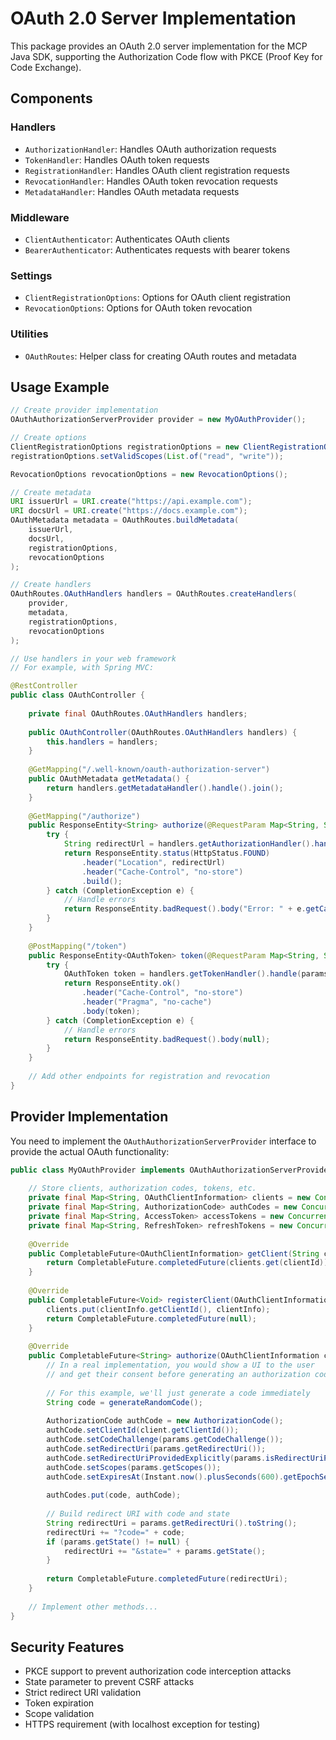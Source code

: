 # OAuth 2.0 Server Implementation

This package provides an OAuth 2.0 server implementation for the MCP Java SDK, supporting the Authorization Code flow with PKCE (Proof Key for Code Exchange).

## Components

### Handlers
- `AuthorizationHandler`: Handles OAuth authorization requests
- `TokenHandler`: Handles OAuth token requests
- `RegistrationHandler`: Handles OAuth client registration requests
- `RevocationHandler`: Handles OAuth token revocation requests
- `MetadataHandler`: Handles OAuth metadata requests

### Middleware
- `ClientAuthenticator`: Authenticates OAuth clients
- `BearerAuthenticator`: Authenticates requests with bearer tokens

### Settings
- `ClientRegistrationOptions`: Options for OAuth client registration
- `RevocationOptions`: Options for OAuth token revocation

### Utilities
- `OAuthRoutes`: Helper class for creating OAuth routes and metadata

## Usage Example

```java
// Create provider implementation
OAuthAuthorizationServerProvider provider = new MyOAuthProvider();

// Create options
ClientRegistrationOptions registrationOptions = new ClientRegistrationOptions();
registrationOptions.setValidScopes(List.of("read", "write"));

RevocationOptions revocationOptions = new RevocationOptions();

// Create metadata
URI issuerUrl = URI.create("https://api.example.com");
URI docsUrl = URI.create("https://docs.example.com");
OAuthMetadata metadata = OAuthRoutes.buildMetadata(
    issuerUrl,
    docsUrl,
    registrationOptions,
    revocationOptions
);

// Create handlers
OAuthRoutes.OAuthHandlers handlers = OAuthRoutes.createHandlers(
    provider,
    metadata,
    registrationOptions,
    revocationOptions
);

// Use handlers in your web framework
// For example, with Spring MVC:

@RestController
public class OAuthController {
    
    private final OAuthRoutes.OAuthHandlers handlers;
    
    public OAuthController(OAuthRoutes.OAuthHandlers handlers) {
        this.handlers = handlers;
    }
    
    @GetMapping("/.well-known/oauth-authorization-server")
    public OAuthMetadata getMetadata() {
        return handlers.getMetadataHandler().handle().join();
    }
    
    @GetMapping("/authorize")
    public ResponseEntity<String> authorize(@RequestParam Map<String, String> params) {
        try {
            String redirectUrl = handlers.getAuthorizationHandler().handle(params).join();
            return ResponseEntity.status(HttpStatus.FOUND)
                .header("Location", redirectUrl)
                .header("Cache-Control", "no-store")
                .build();
        } catch (CompletionException e) {
            // Handle errors
            return ResponseEntity.badRequest().body("Error: " + e.getCause().getMessage());
        }
    }
    
    @PostMapping("/token")
    public ResponseEntity<OAuthToken> token(@RequestParam Map<String, String> params) {
        try {
            OAuthToken token = handlers.getTokenHandler().handle(params).join();
            return ResponseEntity.ok()
                .header("Cache-Control", "no-store")
                .header("Pragma", "no-cache")
                .body(token);
        } catch (CompletionException e) {
            // Handle errors
            return ResponseEntity.badRequest().body(null);
        }
    }
    
    // Add other endpoints for registration and revocation
}
```

## Provider Implementation

You need to implement the `OAuthAuthorizationServerProvider` interface to provide the actual OAuth functionality:

```java
public class MyOAuthProvider implements OAuthAuthorizationServerProvider {
    
    // Store clients, authorization codes, tokens, etc.
    private final Map<String, OAuthClientInformation> clients = new ConcurrentHashMap<>();
    private final Map<String, AuthorizationCode> authCodes = new ConcurrentHashMap<>();
    private final Map<String, AccessToken> accessTokens = new ConcurrentHashMap<>();
    private final Map<String, RefreshToken> refreshTokens = new ConcurrentHashMap<>();
    
    @Override
    public CompletableFuture<OAuthClientInformation> getClient(String clientId) {
        return CompletableFuture.completedFuture(clients.get(clientId));
    }
    
    @Override
    public CompletableFuture<Void> registerClient(OAuthClientInformation clientInfo) {
        clients.put(clientInfo.getClientId(), clientInfo);
        return CompletableFuture.completedFuture(null);
    }
    
    @Override
    public CompletableFuture<String> authorize(OAuthClientInformation client, AuthorizationParams params) {
        // In a real implementation, you would show a UI to the user
        // and get their consent before generating an authorization code
        
        // For this example, we'll just generate a code immediately
        String code = generateRandomCode();
        
        AuthorizationCode authCode = new AuthorizationCode();
        authCode.setClientId(client.getClientId());
        authCode.setCodeChallenge(params.getCodeChallenge());
        authCode.setRedirectUri(params.getRedirectUri());
        authCode.setRedirectUriProvidedExplicitly(params.isRedirectUriProvidedExplicitly());
        authCode.setScopes(params.getScopes());
        authCode.setExpiresAt(Instant.now().plusSeconds(600).getEpochSecond()); // 10 minutes
        
        authCodes.put(code, authCode);
        
        // Build redirect URI with code and state
        String redirectUri = params.getRedirectUri().toString();
        redirectUri += "?code=" + code;
        if (params.getState() != null) {
            redirectUri += "&state=" + params.getState();
        }
        
        return CompletableFuture.completedFuture(redirectUri);
    }
    
    // Implement other methods...
}
```

## Security Features

- PKCE support to prevent authorization code interception attacks
- State parameter to prevent CSRF attacks
- Strict redirect URI validation
- Token expiration
- Scope validation
- HTTPS requirement (with localhost exception for testing)